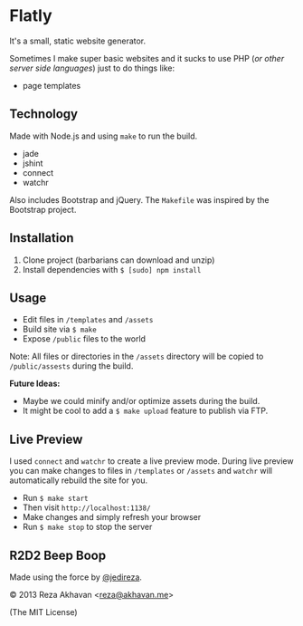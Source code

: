 Flatly
=============

It's a small, static website generator.

Sometimes I make super basic websites and it sucks to use PHP (*or other server side languages*) just to do things like:

- page templates

Technology
------------

Made with Node.js and using `make` to run the build.

- jade
- jshint
- connect
- watchr

Also includes Bootstrap and jQuery. The `Makefile` was inspired by the Bootstrap project.


Installation
------------

 1. Clone project (barbarians can download and unzip)
 2. Install dependencies with `$ [sudo] npm install`

Usage
------------
 - Edit files in `/templates` and `/assets`
 - Build site via `$ make`
 - Expose `/public` files to the world

Note: All files or directories in the `/assets` directory will be copied to `/public/assests` during the build. 

**Future Ideas:**

- Maybe we could minify and/or optimize assets during the build.
- It might be cool to add a `$ make upload` feature to publish via FTP.

Live Preview
------------
I used `connect` and `watchr` to create a live preview mode. During live preview you can make changes to files in `/templates` or `/assets` and `watchr` will automatically rebuild the site for you.

 - Run `$ make start`
 - Then visit `http://localhost:1138/`
 - Make changes and simply refresh your browser
 - Run `$ make stop` to stop the server

R2D2 Beep Boop
------------

Made using the force by [@jedireza](https://twitter.com/jedireza).

&copy; 2013 Reza Akhavan <<reza@akhavan.me>>

(The MIT License)